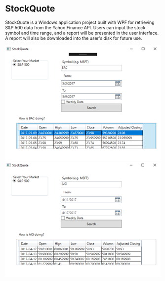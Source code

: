 # StockQuote
StockQuote is a Windows application project built with WPF for retrieving S&P 500 data from the Yahoo Finance API. Users can input the stock symbol and time range, and a report will be presented in the user interface. A report will also be downloaded into the user's disk for future use.

![Screenshot](https://raw.githubusercontent.com/DylanCh/StockQuote/master/StockQuote%20Bank%20of%20America.PNG)
![Screenshot](https://raw.githubusercontent.com/DylanCh/StockQuote/master/Stockquote%20AIG.PNG)



